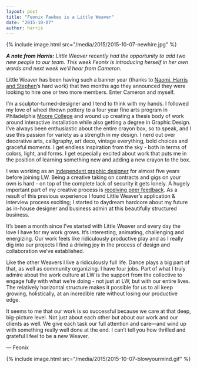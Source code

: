 ```yaml
---
layout: post
title: "Feonix Fawkes is a Little Weaver"
date: "2015-10-07"
author: harris
---
```


{% include image.html src="/media/2015/2015-10-07-newhire.jpg" %}

_**A note from Harris:** Little Weaver recently had the opportunity to add two new people to our team. This week Feonix is introducing herself in her own words and next week we'll hear from Cameron._

Little Weaver has been having such a banner year (thanks to [Naomi, Harris and Stephen](/who-we-are.html)’s hard work) that two months ago they announced they were looking to hire one or two more members. Enter Cameron and myself.

I’m a sculptor-turned-designer and I tend to think with my hands. I followed my love of wheel thrown pottery to a four year fine arts program in Philadelphia [Moore College](www.moore.edu) and wound up creating a thesis body of work around interactive installation while also getting a degree in Graphic Design. I’ve always been enthusiastic about the entire crayon box, so to speak, and I use this passion for variety as a strength in my design. I nerd out over decorative arts, calligraphy, art deco, vintage everything, bold choices and graceful moments. I get endless inspiration from the sky - both in terms of colors, light, and forms. I get especially excited about work that puts me in the position of learning something new and adding a new crayon to the box.

I was working as an [independent graphic designer](http://www.feonixfawkes.com/) for almost five years before joining LW. Being a creative taking on contracts and gigs on your own is hard - on top of the complete lack of security it gets lonely. A hugely important part of my creative process is [receiving peer feedback](http://alistapart.com/article/design-criticism-creative-process). As a result of this previous experience I found Little Weaver’s application & interview process exciting; I started to daydream hardcore about my future as in-house designer and business admin at this beautifully structured business.

It’s been a month since I’ve started with Little Weaver and every day the love I have for my work grows. It’s interesting, animating, challenging and energizing. Our work feels like ridiculously productive play and as I really dig into our projects I find a driving joy in the process of design and collaboration we’ve established.

Like the other Weavers I live a ridiculously full life. Dance plays a big part of that, as well as community organizing. I have four jobs. Part of what I truly admire about the work culture at LW is the support from the collective to engage fully with what we’re doing - not just at LW, but with our entire lives. The relatively horizontal structure makes it possible for us to all keep growing, holistically, at an incredible rate without losing our productive edge.

It seems to me that our work is so successful because we care at that deep, big-picture level. Not just about each other but about our work and our clients as well. We give each task our full attention and care—and wind up with something really well done at the end.
I can’t tell you how thrilled and grateful I feel to be a new Weaver.

— Feonix

{% include image.html src="/media/2015/2015-10-07-blowyourmind.gif" %}
